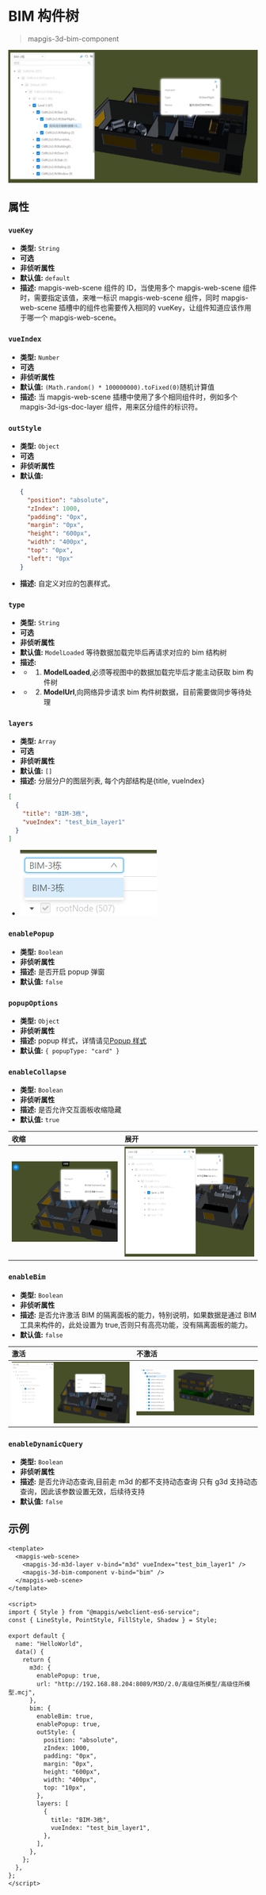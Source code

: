 # BIM 构件树

> mapgis-3d-bim-component

![BIM](./images/bim.png)

## 属性

### `vueKey`

- **类型:** `String`
- **可选**
- **非侦听属性**
- **默认值:** `default`
- **描述:** mapgis-web-scene 组件的 ID，当使用多个 mapgis-web-scene 组件时，需要指定该值，来唯一标识 mapgis-web-scene 组件，同时 mapgis-web-scene 插槽中的组件也需要传入相同的 vueKey，让组件知道应该作用于哪一个 mapgis-web-scene。

### `vueIndex`

- **类型:** `Number`
- **可选**
- **非侦听属性**
- **默认值:** `(Math.random() * 100000000).toFixed(0)`随机计算值
- **描述:** 当 mapgis-web-scene 插槽中使用了多个相同组件时，例如多个 mapgis-3d-igs-doc-layer 组件，用来区分组件的标识符。

### `outStyle`

- **类型:** `Object`
- **可选**
- **非侦听属性**
- **默认值:**
  ```json
  {
    "position": "absolute",
    "zIndex": 1000,
    "padding": "0px",
    "margin": "0px",
    "height": "600px",
    "width": "400px",
    "top": "0px",
    "left": "0px"
  }
  ```
- **描述:** 自定义对应的包裹样式。

### `type`

- **类型:** `String`
- **可选**
- **非侦听属性**
- **默认值:** `ModelLoaded` 等待数据加载完毕后再请求对应的 bim 结构树
- **描述:**
- - 1. **ModelLoaded**,必须等视图中的数据加载完毕后才能主动获取 bim 构件树
- - 2. **ModelUrl**,向网络异步请求 bim 构件树数据，目前需要做同步等待处理

### `layers`

- **类型:** `Array`
- **可选**
- **非侦听属性**
- **默认值:** `[]`
- **描述:** 分层分户的图层列表, 每个内部结构是{title, vueIndex}

```json
[
  {
    "title": "BIM-3栋",
    "vueIndex": "test_bim_layer1"
  }
]
```

- ![图层](./images/bim_layers.png)

### `enablePopup`

- **类型:** `Boolean`
- **非侦听属性**
- **描述:** 是否开启 popup 弹窗
- **默认值:** `false`

### `popupOptions`

- **类型:** `Object`
- **非侦听属性**
- **描述:** popup 样式，详情请见[Popup 样式](../ui/popupfeature.html#popupOptions)
- **默认值:** `{ popupType: "card" }`

### `enableCollapse`

- **类型:** `Boolean`
- **非侦听属性**
- **描述:** 是否允许交互面板收缩隐藏
- **默认值:** `true`

| 收缩                               | 展开                             |
| :--------------------------------- | :------------------------------- |
| ![收缩](./images/bim_collapse.png) | ![不激活](./images/bim_open.png) |

### `enableBim`

- **类型:** `Boolean`
- **非侦听属性**
- **描述:** 是否允许激活 BIM 的隔离面板的能力，特别说明，如果数据是通过 BIM 工具来构件的，此处设置为 true,否则只有高亮功能，没有隔离面板的能力。
- **默认值:** `false`

| 激活                                 | 不激活                                  |
| :----------------------------------- | :-------------------------------------- |
| ![激活](./images/bim_enable_bim.png) | ![不激活](./images/bim_disable_bim.png) |

### `enableDynamicQuery`

- **类型:** `Boolean`
- **非侦听属性**
- **描述:** 是否允许动态查询,目前走 m3d 的都不支持动态查询 只有 g3d 支持动态查询，因此该参数设置无效，后续待支持
- **默认值:** `false`

## 示例

```vue
<template>
  <mapgis-web-scene>
    <mapgis-3d-m3d-layer v-bind="m3d" vueIndex="test_bim_layer1" />
    <mapgis-3d-bim-component v-bind="bim" />
  </mapgis-web-scene>
</template>

<script>
import { Style } from "@mapgis/webclient-es6-service";
const { LineStyle, PointStyle, FillStyle, Shadow } = Style;

export default {
  name: "HelloWorld",
  data() {
    return {
      m3d: {
        enablePopup: true,
        url: "http://192.168.88.204:8089/M3D/2.0/高级住所模型/高级住所模型.mcj",
      },
      bim: {
        enableBim: true,
        enablePopup: true,
        outStyle: {
          position: "absolute",
          zIndex: 1000,
          padding: "0px",
          margin: "0px",
          height: "600px",
          width: "400px",
          top: "10px",
        },
        layers: [
          {
            title: "BIM-3栋",
            vueIndex: "test_bim_layer1",
          },
        ],
      },
    };
  },
};
</script>
```
